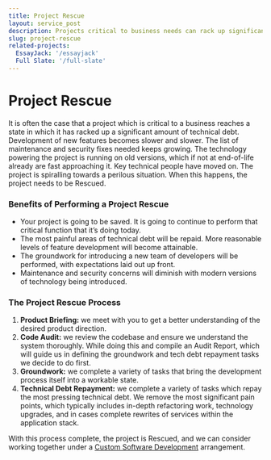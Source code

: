 ```yaml
---
title: Project Rescue
layout: service_post
description: Projects critical to business needs can rack up significant technical debt. Feature development slows. Maintenance and security fixes pile up. Versions of the technology powering the project have reached end-of-life. Key technical people have moved on. The project is spiralling towards a perilous end. When this happens, the project needs to be Rescued.
slug: project-rescue
related-projects:
  EssayJack: '/essayjack'
  Full Slate: '/full-slate'
---
```

<h1 class="services__heading text-center">Project Rescue</h1>

It is often the case that a project which is critical to a business reaches a state in which it has racked up a significant amount of technical debt. Development of new features becomes slower and slower. The list of maintenance and security fixes needed keeps growing. The technology powering the project is running on old versions, which if not at end-of-life already are fast approaching it. Key technical people have moved on. The project is spiralling towards a perilous situation. When this happens, the project needs to be Rescued.

### Benefits of Performing a Project Rescue

* Your project is going to be saved. It is going to continue to perform that critical function that it’s doing today.
* The most painful areas of technical debt will be repaid. More reasonable levels of feature development will become attainable.
* The groundwork for introducing a new team of developers will be performed, with expectations laid out up front.
* Maintenance and security concerns will diminish with modern versions of technology being introduced.

### The Project Rescue Process

1. **Product Briefing:** we meet with you to get a better understanding of the desired product direction.
2. **Code Audit:** we review the codebase and ensure we understand the system thoroughly. While doing this and compile an Audit Report, which will guide us in defining the groundwork and tech debt repayment tasks we decide to do first.
3. **Groundwork:** we complete a variety of tasks that bring the development process itself into a workable state.
4. **Technical Debt Repayment:** we complete a variety of tasks which repay the most pressing technical debt. We remove the most significant pain points, which typically includes in-depth refactoring work, technology upgrades, and in cases complete rewrites of services within the application stack.

With this process complete, the project is Rescued, and we can consider working together under a [Custom Software Development](/services/custom-software-development/) arrangement.
